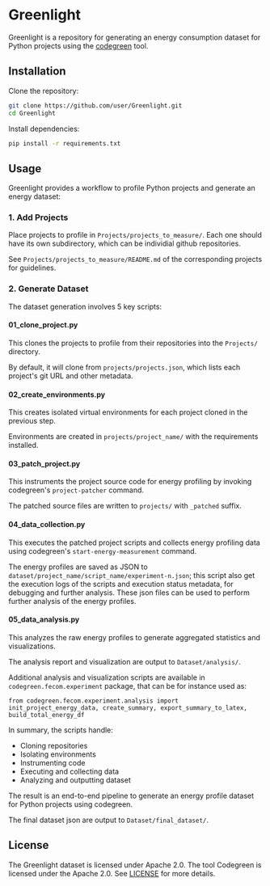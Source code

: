 # Greenlight

Greenlight is a repository for generating an energy consumption dataset for Python projects using the [codegreen](https://github.com/SMART-Dal/codegreen) tool.

## Installation

Clone the repository:

```bash
git clone https://github.com/user/Greenlight.git
cd Greenlight
```

Install dependencies:

```bash
pip install -r requirements.txt
```

## Usage

Greenlight provides a workflow to profile Python projects and generate an energy dataset:

### 1. Add Projects

Place projects to profile in `Projects/projects_to_measure/`. Each one should have its own subdirectory, which can be individial github repositories.

See `Projects/projects_to_measure/README.md` of the corresponding projects for guidelines.

### 2. Generate Dataset

The dataset generation involves 5 key scripts:

#### 01_clone_project.py

This clones the projects to profile from their repositories into the `Projects/` directory. 

By default, it will clone from `projects/projects.json`, which lists each project's git URL and other metadata.

#### 02_create_environments.py

This creates isolated virtual environments for each project cloned in the previous step.

Environments are created in `projects/project_name/` with the requirements installed.

#### 03_patch_project.py 

This instruments the project source code for energy profiling by invoking codegreen's `project-patcher` command.

The patched source files are written to `projects/` with `_patched` suffix.

#### 04_data_collection.py

This executes the patched project scripts and collects energy profiling data using codegreen's `start-energy-measurement` command.

The energy profiles are saved as JSON to `dataset/project_name/script_name/experiment-n.json`; this script also get the execution logs of the scripts and execution status metadata, for debugging and further analysis. These json files can be used to perform further analysis of the energy profiles.

#### 05_data_analysis.py

This analyzes the raw energy profiles to generate aggregated statistics and visualizations.

The analysis report and visualization are output to `Dataset/analysis/`. 

Additional analysis and visualization scripts are available in `codegreen.fecom.experiment` package, that can be for instance used as:

`from codegreen.fecom.experiment.analysis import init_project_energy_data, create_summary, export_summary_to_latex, build_total_energy_df`

In summary, the scripts handle:

- Cloning repositories 
- Isolating environments
- Instrumenting code
- Executing and collecting data
- Analyzing and outputting dataset

The result is an end-to-end pipeline to generate an energy profile dataset for Python projects using codegreen.

The final dataset json are output to `Dataset/final_dataset/`.

<!-- ### 3. Explore Dataset

Use the script `05_data_analysis.py` to explore the dataset. -->
<!--
## Contributing 

See [CONTRIBUTING.md](CONTRIBUTING.md) for guidelines on adding new projects to profile.
-->

## License

The Greenlight dataset is licensed under Apache 2.0. The tool Codegreen is licensed under the Apache 2.0. See [LICENSE](https://www.apache.org/licenses/LICENSE-2.0) for more details.
